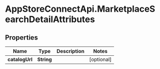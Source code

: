 # AppStoreConnectApi.MarketplaceSearchDetailAttributes

## Properties

Name | Type | Description | Notes
------------ | ------------- | ------------- | -------------
**catalogUrl** | **String** |  | [optional] 


